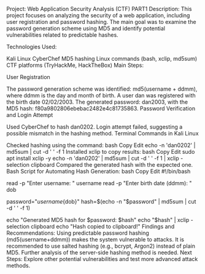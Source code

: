  Project: Web Application Security Analysis (CTF) PART1
Description:
This project focuses on analyzing the security of a web application, including user registration and password hashing. The main goal was to examine the password generation scheme using MD5 and identify potential vulnerabilities related to predictable hashes.

 Technologies Used:

Kali Linux
CyberChef
MD5 hashing
Linux commands (bash, xclip, md5sum)
CTF platforms (TryHackMe, HackTheBox)
Main Steps:

User Registration

The password generation scheme was identified: md5(username + ddmm), where ddmm is the day and month of birth.
A user dan was registered with the birth date 02/02/2003.
The generated password: dan2003, with the MD5 hash: f80a9802806ebebac2482e4c81735863.
Password Verification and Login Attempt

Used CyberChef to hash dan0202.
Login attempt failed, suggesting a possible mismatch in the hashing method.
Terminal Commands in Kali Linux

Checked hashing using the command:
bash
Copy
Edit
echo -n 'dan0202' | md5sum | cut -d ' ' -f 1
Installed xclip to copy results:
bash
Copy
Edit
sudo apt install xclip -y
echo -n 'dan0202' | md5sum | cut -d ' ' -f 1 | xclip -selection clipboard
Compared the generated hash with the expected one.
 Bash Script for Automating Hash Generation:
bash
Copy
Edit
#!/bin/bash

read -p "Enter username: " username
read -p "Enter birth date (ddmm): " dob

password="${username}${dob}"
hash=$(echo -n "$password" | md5sum | cut -d ' ' -f 1)

echo "Generated MD5 hash for $password: $hash"
echo "$hash" | xclip -selection clipboard
echo "Hash copied to clipboard!"
 Findings and Recommendations:
Using predictable password hashing (md5(username+ddmm)) makes the system vulnerable to attacks.
It is recommended to use salted hashing (e.g., bcrypt, Argon2) instead of plain MD5.
Further analysis of the server-side hashing method is needed.
Next Steps: Explore other potential vulnerabilities and test more advanced attack methods.

